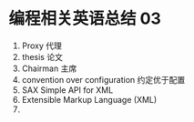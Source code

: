 # 编程相关英语总结 03

1. Proxy 代理
2. thesis 论文
3. Chairman 主席
4. convention over configuration 约定优于配置
5. SAX Simple API for XML
6. Extensible Markup Language (XML) 
7. 